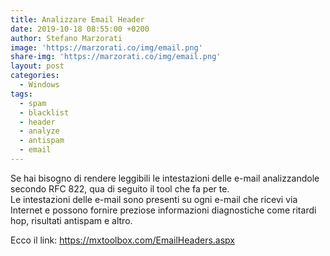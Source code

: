 ```yaml
---
title: Analizzare Email Header
date: 2019-10-18 08:55:00 +0200
author: Stefano Marzorati
image: 'https://marzorati.co/img/email.png'
share-img: 'https://marzorati.co/img/email.png'
layout: post
categories:
  - Windows
tags:
  - spam
  - blacklist
  - header
  - analyze
  - antispam
  - email
---
```

Se hai bisogno di rendere leggibili le intestazioni delle e-mail analizzandole secondo RFC 822, qua di seguito il tool che fa per te.   
Le intestazioni delle e-mail sono presenti su ogni e-mail che ricevi via Internet e possono fornire preziose informazioni diagnostiche come ritardi hop, risultati antispam e altro.   

Ecco il link: <a href="https://mxtoolbox.com/EmailHeaders.aspx" target="_blank">https://mxtoolbox.com/EmailHeaders.aspx</a>
